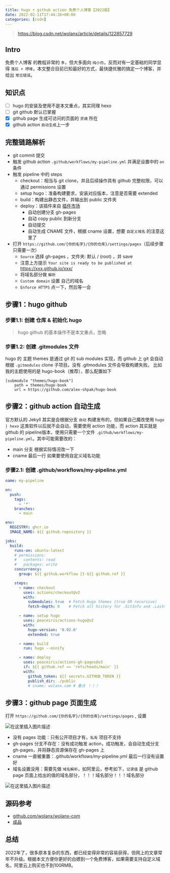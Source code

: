 ```yaml
---
title: hugo + github action 免费个人博客【2022版】
date: 2022-02-11T17:44:26+08:00
categories: [csdn]
---
```


> https://blog.csdn.net/wolanx/article/details/122857729

## Intro
免费个人博客 的教程非常的 `多`，但大多面向 `纯小白`，反而对有一定基础的同学显得 `落后 + 啰嗦`，本文整合目前已知最好的方式，最快捷优雅的搞定一个博客，并给出 `常见错误`。

## 知识点
- [ ] hugo 的安装及使用不是本文重点，其实同理 hexo
- [ ] git github 默认已掌握
- [x] github page 生成可访问的页面的 `灵魂` 所在
- [x] github action `自动生成`上一步

## 完整链路解析

- git commit 提交
- 触发 github action `.github/workflows/my-pipeline.yml` 并满足设置中的 `on` 条件
- 触发 pipeline 中的 steps
  - checkout：相当与 git clone，并且后续操作具有 github 完整权限，可以通过 permissions 设置
  - setup hugo：准备构建要求，安装对应版本，注意是否需要 extended
  - build：构建出静态文件，并输出到 public 文件夹
  - deploy：该插件来自 [插件市场](https://github.com/marketplace?type=actions&query=hugo+)
    - 自动创建分支 gh-pages
    - 自动 copy public 到新分支
    - 自动提交
    - 自动生成 CNAME 文件，根据 cname 设置，想要 `自定义域名` 的注意这里了
- 打开 `https://github.com/{你的名字}/{你的仓库}/settings/pages`（后续步骤只需要一次）
  - `Source` 选择 gh-pages ，文件夹: 默认 / (root) ，并 save
  - 注意上方提示 `Your site is ready to be published at` https://xxx.github.io/xxx/
  - 将域名部分做 `解析`
  - `Custom domain` 设置 自己的域名
  - `Enforce HTTPS` 点一下，然后等一会

## 步骤1：hugo github
### 步骤1.1: 创建 仓库 & 初始化 hugo
> hugo github 的基本操作不是本文重点，忽略

### 步骤1.2: 创建 .gitmodules 文件
hugo 的 主题 themes 是通过 git 的 sub modules 实现，而 github 上 git 会自动根据 `.gitmodules` clone 子项目。没有 .gitmodules 文件会导致构建失败。
比如我的主题使用的是 hugo-book（推荐），那么配置如下

```text
[submodule "themes/hugo-book"]
	path = themes/hugo-book
	url = https://github.com/alex-shpak/hugo-book
```

## 步骤2：github action 自动生成

官方默认的 Jekyll 其实是会根据分支 `自动` 构建发布的，但如果自己魔改使用 `hugo | hexo` 这类软件以后就不会自动，需要使用 action 功能，而 action 其实就是 github 的 pipeline版本，使用只需要一个文件 `.github/workflows/my-pipeline.yml`。其中可能需要改的：
- main 分支 根据实际情况改一下
- cname 最后一行 如果要使用自定义域名功能

### 步骤2.1: 创建 .github/workflows/my-pipeline.yml
```yaml
name: my-pipeline

on:
  push:
    tags:
      - '*'
    branches:
      - main

env:
  REGISTRY: ghcr.io
  IMAGE_NAME: ${{ github.repository }}

jobs:
  build:
    runs-on: ubuntu-latest
    # permissions:
    #   contents: read
    #   packages: write
    concurrency:
      group: ${{ github.workflow }}-${{ github.ref }}

    steps:
      - name: checkout
        uses: actions/checkout@v2
        with:
          submodules: true  # Fetch Hugo themes (true OR recursive)
          fetch-depth: 0    # Fetch all history for .GitInfo and .Lastmod

      - name: setup hugo
        uses: peaceiris/actions-hugo@v2
        with:
          hugo-version: '0.92.0'
          extended: true

      - name: build
        run: hugo --minify

      - name: deploy
        uses: peaceiris/actions-gh-pages@v3
        if: ${{ github.ref == 'refs/heads/main' }}
        with:
          github_token: ${{ secrets.GITHUB_TOKEN }}
          publish_dir: ./public
          # cname: wolanx.com # 重点 ！！！
```

## 步骤3：github page 页面生成

打开 `https://github.com/{你的名字}/{你的仓库}/settings/pages` , 设置

![在这里插入图片描述](https://img-blog.csdnimg.cn/661f9dea78c8461abb485588ff8c7a28.png?x-oss-process=image/watermark,type_d3F5LXplbmhlaQ,shadow_50,text_Q1NETiBAeXVqaWUuemhhbw==,size_20,color_FFFFFF,t_70,g_se,x_16#pic_center)

- 没有 pages 功能：只有公开项目才有，`私有` 项目不支持
- gh-pages 分支不存在：没有成功触发 action，成功触发，会自动生成分支 gh-pages，并将静态资源保存在 gh-pages 上
- cname 一直被重置：.github/workflows/my-pipeline.yml 最后一行没有设置好
- 域名设置没用：需要先做 `域名解析`，如阿里云，参考如下，`记录值` 是 github page 页面上给出的值的域名部分，！！！域名部分！！！域名部分

![在这里插入图片描述](https://img-blog.csdnimg.cn/5f10bc070aff4e89b5132b19d1701394.png?x-oss-process=image/watermark,type_d3F5LXplbmhlaQ,shadow_50,text_Q1NETiBAeXVqaWUuemhhbw==,size_20,color_FFFFFF,t_70,g_se,x_16#pic_center)
## 源码参考
- [github.com/wolanx/wolanx-com](https://github.com/wolanx/wolanx-com)
- [成品](https://wolanx.com)

## 总结
2022年了，很多原本复杂的东西，都已经变得非常的容易获得，但网上的文章常年不升级。根据本文方便你更好的白嫖到一个免费博客，如果需要支持自定义域名，阿里云上购买也不到100RMB。
